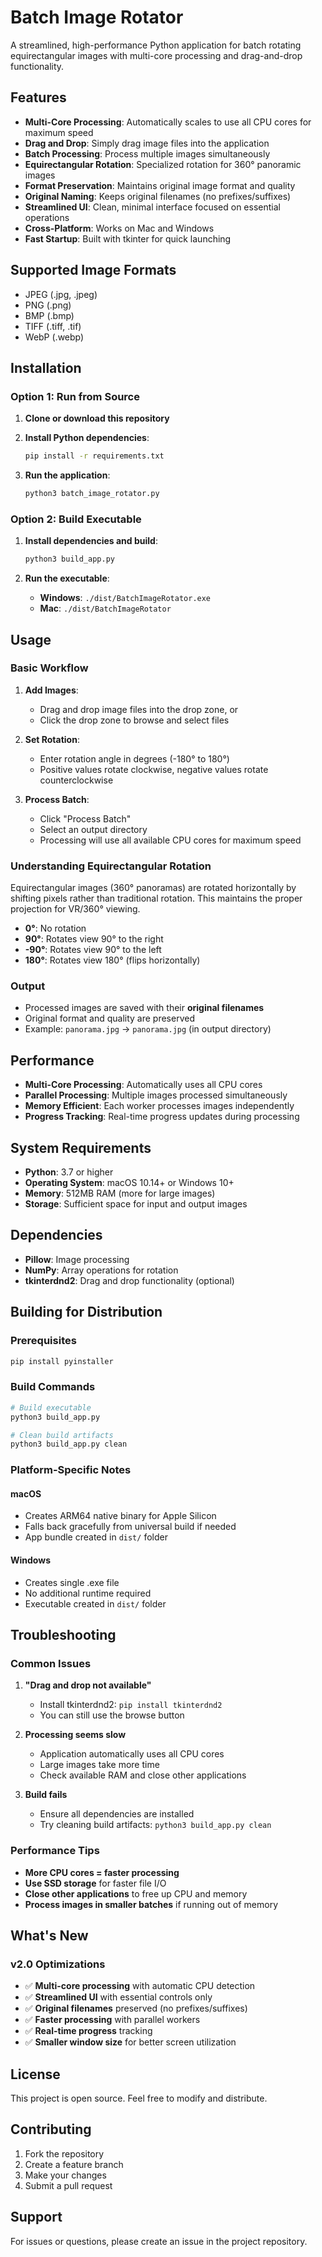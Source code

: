 # Batch Image Rotator

A streamlined, high-performance Python application for batch rotating equirectangular images with multi-core processing and drag-and-drop functionality.

## Features

- **Multi-Core Processing**: Automatically scales to use all CPU cores for maximum speed
- **Drag and Drop**: Simply drag image files into the application
- **Batch Processing**: Process multiple images simultaneously
- **Equirectangular Rotation**: Specialized rotation for 360° panoramic images
- **Format Preservation**: Maintains original image format and quality
- **Original Naming**: Keeps original filenames (no prefixes/suffixes)
- **Streamlined UI**: Clean, minimal interface focused on essential operations
- **Cross-Platform**: Works on Mac and Windows
- **Fast Startup**: Built with tkinter for quick launching

## Supported Image Formats

- JPEG (.jpg, .jpeg)
- PNG (.png)
- BMP (.bmp)
- TIFF (.tiff, .tif)
- WebP (.webp)

## Installation

### Option 1: Run from Source

1. **Clone or download this repository**

2. **Install Python dependencies**:
   ```bash
   pip install -r requirements.txt
   ```

3. **Run the application**:
   ```bash
   python3 batch_image_rotator.py
   ```

### Option 2: Build Executable

1. **Install dependencies and build**:
   ```bash
   python3 build_app.py
   ```

2. **Run the executable**:
   - **Windows**: `./dist/BatchImageRotator.exe`
   - **Mac**: `./dist/BatchImageRotator`

## Usage

### Basic Workflow

1. **Add Images**: 
   - Drag and drop image files into the drop zone, or
   - Click the drop zone to browse and select files

2. **Set Rotation**:
   - Enter rotation angle in degrees (-180° to 180°)
   - Positive values rotate clockwise, negative values rotate counterclockwise

3. **Process Batch**:
   - Click "Process Batch"
   - Select an output directory
   - Processing will use all available CPU cores for maximum speed

### Understanding Equirectangular Rotation

Equirectangular images (360° panoramas) are rotated horizontally by shifting pixels rather than traditional rotation. This maintains the proper projection for VR/360° viewing.

- **0°**: No rotation
- **90°**: Rotates view 90° to the right
- **-90°**: Rotates view 90° to the left
- **180°**: Rotates view 180° (flips horizontally)

### Output

- Processed images are saved with their **original filenames**
- Original format and quality are preserved
- Example: `panorama.jpg` → `panorama.jpg` (in output directory)

## Performance

- **Multi-Core Processing**: Automatically uses all CPU cores
- **Parallel Processing**: Multiple images processed simultaneously
- **Memory Efficient**: Each worker processes images independently
- **Progress Tracking**: Real-time progress updates during processing

## System Requirements

- **Python**: 3.7 or higher
- **Operating System**: macOS 10.14+ or Windows 10+
- **Memory**: 512MB RAM (more for large images)
- **Storage**: Sufficient space for input and output images

## Dependencies

- **Pillow**: Image processing
- **NumPy**: Array operations for rotation
- **tkinterdnd2**: Drag and drop functionality (optional)

## Building for Distribution

### Prerequisites

```bash
pip install pyinstaller
```

### Build Commands

```bash
# Build executable
python3 build_app.py

# Clean build artifacts
python3 build_app.py clean
```

### Platform-Specific Notes

#### macOS
- Creates ARM64 native binary for Apple Silicon
- Falls back gracefully from universal build if needed
- App bundle created in `dist/` folder

#### Windows
- Creates single .exe file
- No additional runtime required
- Executable created in `dist/` folder

## Troubleshooting

### Common Issues

1. **"Drag and drop not available"**
   - Install tkinterdnd2: `pip install tkinterdnd2`
   - You can still use the browse button

2. **Processing seems slow**
   - Application automatically uses all CPU cores
   - Large images take more time
   - Check available RAM and close other applications

3. **Build fails**
   - Ensure all dependencies are installed
   - Try cleaning build artifacts: `python3 build_app.py clean`

### Performance Tips

- **More CPU cores = faster processing**
- **Use SSD storage** for faster file I/O
- **Close other applications** to free up CPU and memory
- **Process images in smaller batches** if running out of memory

## What's New

### v2.0 Optimizations

- ✅ **Multi-core processing** with automatic CPU detection
- ✅ **Streamlined UI** with essential controls only
- ✅ **Original filenames** preserved (no prefixes/suffixes)
- ✅ **Faster processing** with parallel workers
- ✅ **Real-time progress** tracking
- ✅ **Smaller window size** for better screen utilization

## License

This project is open source. Feel free to modify and distribute.

## Contributing

1. Fork the repository
2. Create a feature branch
3. Make your changes
4. Submit a pull request

## Support

For issues or questions, please create an issue in the project repository. 